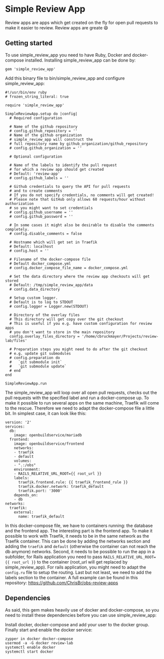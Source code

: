 # Simple Review App

Review apps are apps which get created on the fly for open pull requests to make it easier to review. Review apps are greate :smile:

## Getting started

To use simple_review_app you need to have Ruby, Docker and docker-compose installed. Installing simple_review_app can be done by:

```
gem 'simple_review_app'
```

Add this binary file to bin/simple_review_app and configure simple_review_app:

```
#!/usr/bin/env ruby
# frozen_string_literal: true

require 'simple_review_app'

SimpleReviewApp.setup do |config|
  # Required configuration
  
  # Name of the github repository
  # config.github_repository = ''
  # Name of the github organization
  # simple_review_app will construct the
  # full repository name by github_organization/github_repository
  # config.github_organization = ''

  # Optional configuration
  
  # Name of the labels to identify the pull request
  # for which a review app should get created
  # Default: 'review-app'
  # config.github_labels = ''
  
  # Github credentials to query the API for pull requests
  # and to create comments
  # If you do not specify credentials, no comments will get created!
  # Please note that GitHub only allows 60 requests/hour without authorization
  # so you might want to set credentials
  # config.github_username = ''
  # config.github_password = ''
  
  # In some cases it might also be desirable to disable the comments completely.
  # config.disable_comments = false
  
  # Hostname which will get set in Traefik
  # Default: localhost
  # config.host = ''

  # Filename of the docker-compose file
  # Default docker_compose.yml
  # config.docker_compose_file_name = docker_compose.yml

  # Set the data directory where the review app checkouts will get stored
  # Default: /tmp/simple_review_app/data
  # config.data_directory

  # Setup custom logger.
  # Default is to log to STDOUT
  # config.logger = Logger.new(STDOUT)

  # Directory of the overlay files
  # This directory will get copy over the git checkout
  # This is useful if you e.g. have custom configuration for review apps
  # you don't want to store in the main repository
  config.overlay_files_directory = '/home/cbruckmayer/Projects/review-lab/files'

  # Preparation steps you might need to do after the git checkout 
  # e.g. update git submodules
  # config.preparation do
  #   `git submodule init`
  #   `git submodule update`
  # end
end

SimpleReviewApp.run
```

The simple_review_app will loop over all open pull requests, checks out the pull requests with the specified label and run a docker-compose up. 
To make it possible to run several apps on the same machine, Traefik will come to the rescue.
Therefore we need to adapt the docker-compose file a little bit. 
In simplest case, it can look like this:

```
version: '2'
services:
  db:
    image: openbuildservice/mariadb
  frontend:
    image: openbuildservice/frontend
    networks:
    - traefik
    - default
    volumes:
    - ".:/obs"
    environment:
    - RAILS_RELATIVE_URL_ROOT={{ root_url }}
    labels:
      traefik.frontend.rule: {{ traefik_frontend_rule }}
      traefik.docker.network: traefik_default
      traefik.port: '3000'
    depends_on:
    - db
networks:
  traefik:
    external:
      name: traefik_default
```

In this docker-compose file, we have to containers running: the database and the frontend app.
The interesting part is the frontend app. 
To make it possible to work with Traefik, it needs to be in the same network as the Traefik container.
This can be done by adding the networks section and adding the ``traefik`` and ``default`` (otherwise the container can not reach the db anymore) networks.
Second, it needs to be possible to run the app in a subfolder, for Rails application you need to pass ``RAILS_RELATIVE_URL_ROOT={{ root_url }}`` to the container (root_url will get replaced by simple_review_app).
For rails application, you might need to adapt the ``config.ru`` file to setup the routing.
Last but not least, we need to add the labels section to the container.
A full example can be found in this repository: https://github.com/ChrisBr/obs-review-apps

## Dependencies

As said, this gem makes heavily use of docker and docker-compose, so you need to install these dependencies before you can use simple_review_app:

Install docker, docker-compose and add your user to the docker group. Finally start and enable the docker service:

```
zypper in docker docker-compose
usermod -a -G docker review-lab
systemctl enable docker
systemctl start docker
```
